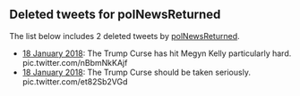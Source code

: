 ## Deleted tweets for polNewsReturned

The list below includes 2 deleted tweets by
[polNewsReturned](https://twitter.com/polNewsReturned).


* [18 January 2018](https://web.archive.org/web/20180118183529/https://twitter.com/polNewsReturned/status/954013150545891328): The Trump Curse has hit Megyn Kelly particularly hard. pic.twitter.com/nBbmNkKAjf <!--954013150545891328-->
* [18 January 2018](https://web.archive.org/web/20180118185628/https://twitter.com/polNewsReturned/status/953990706959409153): The Trump Curse should be taken seriously. pic.twitter.com/et82Sb2VGd <!--953990706959409153-->
